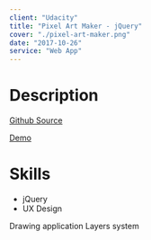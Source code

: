 ```yaml
---
client: "Udacity"
title: "Pixel Art Maker - jQuery"
cover: "./pixel-art-maker.png"
date: "2017-10-26"
service: "Web App"
---
```

# Description

[Github Source](https://github.com/northantsvintage/fewd-pixel-art-maker/)

[Demo](https://northantsvintage.github.io/fewd-pixel-art-maker/index.html)


# Skills

  - jQuery
  - UX Design

Drawing application
Layers system
